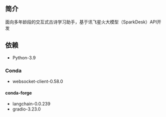 ## 简介
面向多年龄段的交互式古诗学习助手，基于讯飞星火大模型（SparkDesk）API开发

## 依赖
- Python-3.9
### Conda
- websocket-client-0.58.0
#### conda-forge
- langchain-0.0.239
- gradio-3.23.0